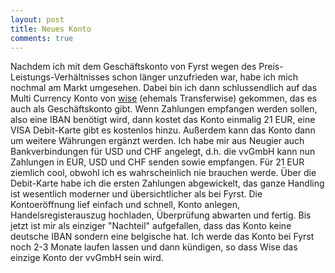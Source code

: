 ```yaml
---
layout: post
title: Neues Konto
comments: true
---
```


Nachdem ich mit dem Geschäftskonto von Fyrst wegen des Preis-Leistungs-Verhältnisses schon länger unzufrieden war, habe ich mich nochmal am Markt umgesehen.
Dabei bin ich dann schlussendlich auf das Multi Currency Konto von <a href="https://wise.com">wise</a> (ehemals Transferwise) gekommen, das es auch als Geschäftskonto gibt.
Wenn Zahlungen empfangen werden sollen, also eine IBAN benötigt wird, dann kostet das Konto einmalig 21 EUR, eine VISA Debit-Karte gibt es kostenlos hinzu.
Außerdem kann das Konto dann um weitere Währungen ergänzt werden. Ich habe mir aus Neugier auch Bankverbindungen für USD und CHF angelegt, d.h. die vvGmbH
kann nun Zahlungen in EUR, USD und CHF senden sowie empfangen. Für 21 EUR ziemlich cool, obwohl ich es wahrscheinlich nie brauchen werde.
Über die Debit-Karte habe ich die ersten Zahlungen abgewickelt, das ganze Handling ist wesentlich moderner und übersichtlicher als bei Fyrst.
Die Kontoeröffnung lief einfach und schnell, Konto anlegen, Handelsregisterauszug hochladen, Überprüfung abwarten und fertig.
Bis jetzt ist mir als einziger "Nachteil" aufgefallen, dass das Konto keine deutsche IBAN sondern eine belgische hat.
Ich werde das Konto bei Fyrst noch 2-3 Monate laufen lassen und dann kündigen, so dass Wise das einzige Konto der vvGmbH sein wird.
